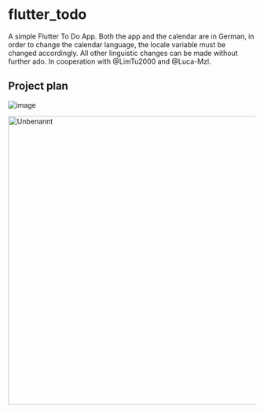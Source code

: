 
# flutter_todo

A simple Flutter To Do App. Both the app and the calendar are in German, in order to change the calendar language, the locale variable must be changed accordingly. All other linguistic changes can be made without further ado. In cooperation with @LimTu2000 and @Luca-Mzl.

## Project plan

![image](https://user-images.githubusercontent.com/70135926/123601431-f5765900-d7f7-11eb-87a8-ca9a4c296896.png)

<img width="587" alt="Unbenannt" src="https://user-images.githubusercontent.com/76700334/124226531-90797680-db09-11eb-9e4c-7351c704a418.PNG">

